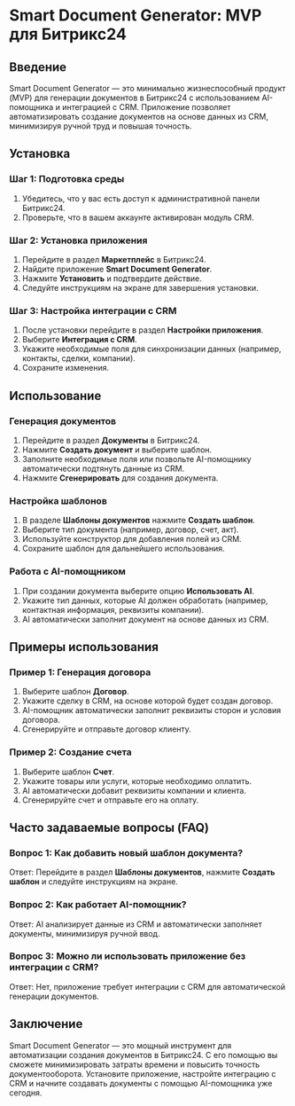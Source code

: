 # Smart Document Generator: MVP для Битрикс24

## Введение
Smart Document Generator — это минимально жизнеспособный продукт (MVP) для генерации документов в Битрикс24 с использованием AI-помощника и интеграцией с CRM. Приложение позволяет автоматизировать создание документов на основе данных из CRM, минимизируя ручной труд и повышая точность.

## Установка
### Шаг 1: Подготовка среды
1. Убедитесь, что у вас есть доступ к административной панели Битрикс24.
2. Проверьте, что в вашем аккаунте активирован модуль CRM.

### Шаг 2: Установка приложения
1. Перейдите в раздел **Маркетплейс** в Битрикс24.
2. Найдите приложение **Smart Document Generator**.
3. Нажмите **Установить** и подтвердите действие.
4. Следуйте инструкциям на экране для завершения установки.

### Шаг 3: Настройка интеграции с CRM
1. После установки перейдите в раздел **Настройки приложения**.
2. Выберите **Интеграция с CRM**.
3. Укажите необходимые поля для синхронизации данных (например, контакты, сделки, компании).
4. Сохраните изменения.

## Использование
### Генерация документов
1. Перейдите в раздел **Документы** в Битрикс24.
2. Нажмите **Создать документ** и выберите шаблон.
3. Заполните необходимые поля или позвольте AI-помощнику автоматически подтянуть данные из CRM.
4. Нажмите **Сгенерировать** для создания документа.

### Настройка шаблонов
1. В разделе **Шаблоны документов** нажмите **Создать шаблон**.
2. Выберите тип документа (например, договор, счет, акт).
3. Используйте конструктор для добавления полей из CRM.
4. Сохраните шаблон для дальнейшего использования.

### Работа с AI-помощником
1. При создании документа выберите опцию **Использовать AI**.
2. Укажите тип данных, которые AI должен обработать (например, контактная информация, реквизиты компании).
3. AI автоматически заполнит документ на основе данных из CRM.

## Примеры использования
### Пример 1: Генерация договора
1. Выберите шаблон **Договор**.
2. Укажите сделку в CRM, на основе которой будет создан договор.
3. AI-помощник автоматически заполнит реквизиты сторон и условия договора.
4. Сгенерируйте и отправьте договор клиенту.

### Пример 2: Создание счета
1. Выберите шаблон **Счет**.
2. Укажите товары или услуги, которые необходимо оплатить.
3. AI автоматически добавит реквизиты компании и клиента.
4. Сгенерируйте счет и отправьте его на оплату.

## Часто задаваемые вопросы (FAQ)
### Вопрос 1: Как добавить новый шаблон документа?
Ответ: Перейдите в раздел **Шаблоны документов**, нажмите **Создать шаблон** и следуйте инструкциям на экране.

### Вопрос 2: Как работает AI-помощник?
Ответ: AI анализирует данные из CRM и автоматически заполняет документы, минимизируя ручной ввод.

### Вопрос 3: Можно ли использовать приложение без интеграции с CRM?
Ответ: Нет, приложение требует интеграции с CRM для автоматической генерации документов.

## Заключение
Smart Document Generator — это мощный инструмент для автоматизации создания документов в Битрикс24. С его помощью вы сможете минимизировать затраты времени и повысить точность документооборота. Установите приложение, настройте интеграцию с CRM и начните создавать документы с помощью AI-помощника уже сегодня.